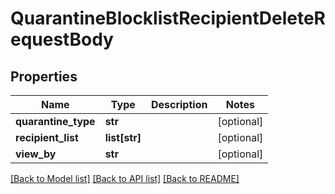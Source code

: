 # QuarantineBlocklistRecipientDeleteRequestBody

## Properties
Name | Type | Description | Notes
------------ | ------------- | ------------- | -------------
**quarantine_type** | **str** |  | [optional] 
**recipient_list** | **list[str]** |  | [optional] 
**view_by** | **str** |  | [optional] 

[[Back to Model list]](../README.md#documentation-for-models) [[Back to API list]](../README.md#documentation-for-api-endpoints) [[Back to README]](../README.md)

